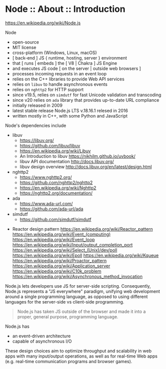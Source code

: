 # Node :: About :: Introduction

https://en.wikipedia.org/wiki/Node.js

Node
- open-source
- MIT license
- cross-platform (Windows, Linux, macOS)
- [ back-end ] JS { runtime, hosting, server } environment
- that [ runs | embeds ] the [ V8 | Chakra ] JS Engine
- and executes JS code [ on the server | outside web browsers ]
- processes incoming requests in an event loop
- relies on the C++ libraries to provide Web API services
- relies on `libuv` to handle asynchronous events
- relies on `nghttp2` for HTTP support
- since v19.5, relies on `simdutf` for fast Unicode validation and transcoding
- since v20 relies on `ada` library that provides up-to-date URL compliance
- initially released in 2009
- latest stable release Node.js LTS v.18.16.1 relesed in 2016
- written mostly in C++, with some Python and JavaScript


Node's dependencies include
- libuv
  - https://libuv.org/
  - https://github.com/libuv/libuv
  - https://en.wikipedia.org/wiki/Libuv
  - An Introduction to libuv
    https://nikhilm.github.io/uvbook/
  - libuv API documentation
    http://docs.libuv.org/
  - libuv design overview
    http://docs.libuv.org/en/latest/design.html
- nghttp2
  - https://www.nghttp2.org/
  - https://github.com/nghttp2/nghttp2
  - https://en.wikipedia.org/wiki/Nghttp2
  - https://nghttp2.org/documentation/
- ada
  - https://www.ada-url.com/
  - https://github.com/ada-url/ada
- simdutf
  - https://github.com/simdutf/simdutf



* Reactor design pattern
https://en.wikipedia.org/wiki/Reactor_pattern
https://en.wikipedia.org/wiki/Event_(computing)
https://en.wikipedia.org/wiki/Event_loop
https://en.wikipedia.org/wiki/Input/output_completion_port
https://en.wikipedia.org/wiki/Select_(Unix)/dev/poll
https://en.wikipedia.org/wiki/Epoll
https://en.wikipedia.org/wiki/Kqueue
https://en.wikipedia.org/wiki/Proactor_pattern
https://en.wikipedia.org/wiki/Application_server
https://en.wikipedia.org/wiki/C10k_problem
https://en.wikipedia.org/wiki/Asynchronous_method_invocation



Node.js lets developers use JS for server-side scripting. Consequently, Node.js represents a "JS everywhere" paradigm, unifying web development around a single programming language, as opposed to using different languages for the server-side vs client-side programming.

>Node.js has taken JS outside of the browser and made it into a proper, general purpose, programming language.

Node.js has
- an event-driven architecture
- capable of asynchronous I/O

These design choices aim to optimize throughput and scalability in web apps with many input/output operations, as well as for real-time Web apps (e.g. real-time communication programs and browser games).
